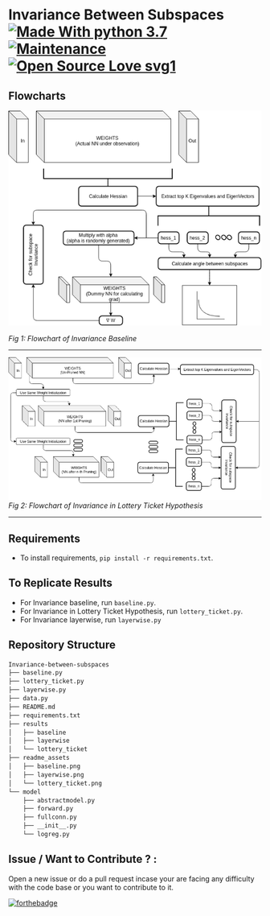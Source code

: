 # Invariance Between Subspaces [![Made With python 3.7](https://img.shields.io/badge/Made%20with-Python%203.7-brightgreen)]() [![Maintenance](https://img.shields.io/badge/Maintained%3F-yes-green.svg)]() [![Open Source Love svg1](https://badges.frapsoft.com/os/v1/open-source.svg?v=103)]() 



## Flowcharts

![FlowChart](readme_assets/baseline.png)

*Fig 1: Flowchart of Invariance Baseline*

------------------------------------------------
![FlowChart](readme_assets/lottery_ticket.png)
*Fig 2: Flowchart of Invariance in Lottery Ticket Hypothesis*

------------------------------------------------









## Requirements
- To install requirements, `pip install -r requirements.txt`.


## To Replicate Results
- For Invariance baseline, run `baseline.py`.
- For Invariance in Lottery Ticket Hypothesis, run `lottery_ticket.py`.
- For Invariance layerwise, run `layerwise.py`

## Repository Structure
```bash
Invariance-between-subspaces
├── baseline.py
├── lottery_ticket.py
├── layerwise.py
├── data.py
├── README.md
├── requirements.txt
├── results
│   ├── baseline
│   ├── layerwise
│   └── lottery_ticket
├── readme_assets
│   ├── baseline.png
│   ├── layerwise.png
│   └── lottery_ticket.png
└── model
    ├── abstractmodel.py
    ├── forward.py
    ├── fullconn.py
    ├── __init__.py
    └── logreg.py
```


## Issue / Want to Contribute ? :
Open a new issue or do a pull request incase your are facing any difficulty with the code base or you want to contribute to it.

[![forthebadge](https://forthebadge.com/images/badges/built-with-love.svg)](https://github.com/rahulvigneswaran/Invariance-between-subspaces/issues/new)